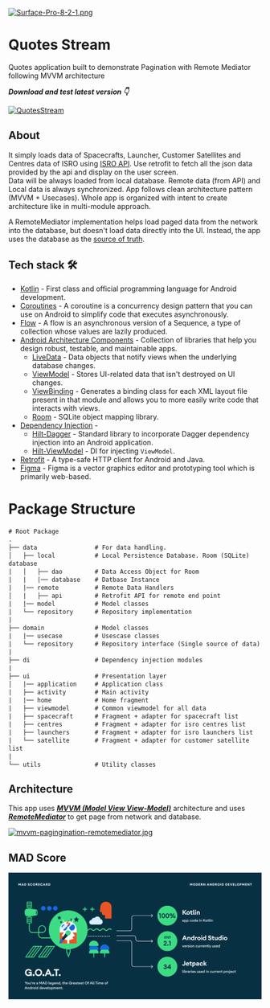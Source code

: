 [![Surface-Pro-8-2-1.png](https://i.postimg.cc/tTWcR3B0/Surface-Pro-8-2-1.png)](https://postimg.cc/cg1hXnqT)

# Quotes Stream
Quotes application built to demonstrate Pagination with Remote Mediator following MVVM architecture

***Download and test latest version 👇***

[![QuotesStream](https://img.shields.io/badge/QuotesStream-APK-blue.svg?style=for-the-badge&logo=android)]($$apklinkhere$$)

## About

It simply loads data of Spacecrafts, Launcher, Customer Satellites and Centres data of ISRO using [ISRO API](https://github.com/isro/api). Use retrofit to fetch all the json data provided by the api and display on the user screen.<br>
Data will be always loaded from local database. Remote data (from API) and Local data is always synchronized.
App follows clean architecture pattern (MVVM + Usecases). Whole app is organized with intent to create architecture like in multi-module approach.

A RemoteMediator implementation helps load paged data from the network into the database, but doesn't load data directly into the UI. Instead, the app uses the database as the [source of truth](https://developer.android.com/jetpack/guide/data-layer#source-of-truth).


## Tech stack 🛠

- [Kotlin](https://kotlinlang.org/) - First class and official programming language for Android
  development.
- [Coroutines](https://kotlinlang.org/docs/reference/coroutines-overview.html) - A coroutine is a
  concurrency design pattern that you can use on Android to simplify code that executes
  asynchronously.
- [Flow](https://kotlinlang.org/docs/reference/coroutines/flow.html) - A flow is an asynchronous
  version of a Sequence, a type of collection whose values are lazily produced.
- [Android Architecture Components](https://developer.android.com/topic/libraries/architecture) - Collection of libraries that help you design robust, testable, and maintainable apps.
  - [LiveData](https://developer.android.com/topic/libraries/architecture/livedata) - Data objects that notify views when the underlying database changes.
  - [ViewModel](https://developer.android.com/topic/libraries/architecture/viewmodel) - Stores UI-related data that isn't destroyed on UI changes. 
  - [ViewBinding](https://developer.android.com/topic/libraries/view-binding) - Generates a binding class for each XML layout file present in that module and allows you to more easily write code that interacts with views.
  - [Room](https://developer.android.com/topic/libraries/architecture/room) - SQLite object mapping library.
- [Dependency Injection](https://developer.android.com/training/dependency-injection) - 
  - [Hilt-Dagger](https://dagger.dev/hilt/) - Standard library to incorporate Dagger dependency injection into an Android application.
  - [Hilt-ViewModel](https://developer.android.com/training/dependency-injection/hilt-jetpack) - DI for injecting `ViewModel`.
- [Retrofit](https://square.github.io/retrofit/) - A type-safe HTTP client for Android and Java.
- [Figma](https://figma.com/) - Figma is a vector graphics editor and prototyping tool which is
  primarily web-based.


# Package Structure

    # Root Package
    .
    ├── data                # For data handling.
    │   ├── local           # Local Persistence Database. Room (SQLite) database
    |   │   ├── dao         # Data Access Object for Room   
    |   |   |── database    # Datbase Instance
    |   |── remote          # Remote Data Handlers
    │   |   ├── api         # Retrofit API for remote end point
    |   |── model           # Model classes
    |   └── repository      # Repository implementation
    |
    ├── domain              # Model classes
    |   |── usecase         # Usescase classes
    |   └── repository      # Repository interface (Single source of data)
    |
    ├── di                  # Dependency injection modules 
    |
    ├── ui                  # Presentation layer
    │   |── application     # Application class
    |   ├── activity        # Main activity
    |   |── home            # Home fragment  
    |   ├── viewmodel       # Common viewmodel for all data
    |   ├── spacecraft      # Fragment + adapter for spacecraft list
    |   ├── centres         # Fragment + adapter for isro centres list
    |   ├── launchers       # Fragment + adapter for isro launchers list
    |   └── satellite       # Fragment + adapter for customer satellite list
    |
    └── utils               # Utility classes

## Architecture
This app uses [***MVVM (Model View View-Model)***](https://developer.android.com/jetpack/docs/guide#recommended-app-arch) architecture and uses [***RemoteMediator***](https://developer.android.com/reference/kotlin/androidx/paging/RemoteMediator) to get page from network and database.

[![mvvm-pagingination-remotemediator.jpg](https://i.postimg.cc/X7n4BqSS/mvvm-pagingination-remotemediator.jpg)](https://postimg.cc/CdrWWFxm)

## MAD Score

![Summary](https://raw.githubusercontent.com/Aksx73/ISRO-Archive/master/media/MAD_summary.png?token=GHSAT0AAAAAABSKJIP7ACNDTEEJPI7JBHMCYXJCJKQ)

